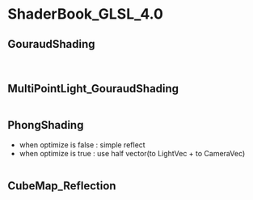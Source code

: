 # ShaderBook_GLSL_4.0

## GouraudShading
<img src="./src/gouraud.gif" alt="" title="gouraud">
<img src="./src/flat.gif" alt="" title="flat">

## MultiPointLight_GouraudShading
<img src="./src/MultiPointLight_GouraudShading.gif" alt="" title="MultiPointLight_GouraudShading">


## PhongShading
- when optimize is false : simple reflect
- when optimize is true :  use half vector(to LightVec + to CameraVec)

<img src="./src/phong.gif" alt="" title="phong">

## CubeMap_Reflection
<img src="./src/CubeMap_Reflection.gif" alt="" title="CubeMap_Reflection">